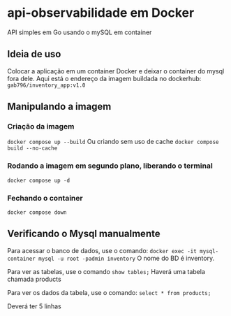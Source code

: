 # api-observabilidade em Docker
API simples em Go usando o mySQL em container

## Ideia de uso
Colocar a aplicação em um container Docker e deixar o container do mysql fora dele.
Aqui está o endereço da imagem buildada no dockerhub: `gab796/inventory_app:v1.0`

## Manipulando a imagem

### Criação da imagem
`docker compose up --build`
Ou criando sem uso de cache
`docker compose build --no-cache`

### Rodando a imagem em segundo plano, liberando o terminal
`docker compose up -d`

### Fechando o container
`docker compose down`

## Verificando o Mysql manualmente

Para acessar o banco de dados, use o comando:
`docker exec -it mysql-container mysql -u root -padmin inventory`
O nome do BD é inventory.

Para ver as tabelas, use o comando
`show tables;`
Haverá uma tabela chamada products

Para ver os dados da tabela, use o comando:
`select * from products;`

Deverá ter 5 linhas
